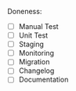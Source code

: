 Doneness:
- [ ] Manual Test
- [ ] Unit Test
- [ ] Staging
- [ ] Monitoring
- [ ] Migration
- [ ] Changelog
- [ ] Documentation
